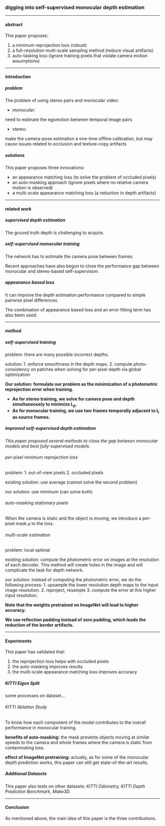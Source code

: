 ### digging into self-supervised monocular depth estimation

-------------------------------------------------------

####  abstract

This paper proposes:

1. a minimum reprojection loss (robust)
2. a full-resolution multi-scale sampling method (reduce visual artifacts)
3. auto-tasking loss (ignore training pixels that violate camera motion assumptions)

---------------------------------------------------------------

#### introduction

##### problem

The problem of using stereo pairs and monocular video:

- monocular: 

need to estimate the egomotion between temporal image pairs

- stereo:

make the camera-pose estimation a one-time offline calibration, but may cause issues related to occlusion and texture-copy artifacts

##### solutions

This paper proposes three innovations:

- an appearance matching loss (to solve the problem of occluded pixels)
- an auto-masking approach (ignore pixels where no relative camera motion is observed)
- a multi-scale appearance matching loss (a reduction in depth artifacts)

--------------------------------------------------------

#### related work

##### supervised depth estimation

The ground truth depth is challenging to acquire.

##### self-supervised monocular training

The network has to estimate the camera pose between frames.

Recent approaches have also begun to close the performance gap between monocular and stereo-based self-supervision.

##### appearance based loss

It can improve the depth estimation performance compared to simple pairwise pixel differences.

The combination of appearance based loss and an error fitting term has also been used.

----------------------------
#### method

##### self-supervised training

problem: there are many possible incorrect depths.

solution: 1. enforce smoothness in the depth maps.          2. compute photo-consistency on patches when solving for per-pixel depth via global optimization
          
**Our solution: formulate our problem as the minimization of a photometric reprojection error when training.**

- **As for stereo training, we solve for camera pose and depth simultaneously to minimize L<sub>p</sub>.**
- **As for monocular training, we use two frames temporally adjacent to I<sub>t</sub> as source frames.**



##### improved self-supervised depth estimation

*This paper proposed several methods to close the gap between monocular models and best fully-supervised models.*

###### per-pixel minimum reprojection loss

problem: 1. out-of-view pixels  2. occluded pixels

existing solution: use average (cannot solve the second problem)

our solution: use minimum (can solve both)

###### auto-masking stationary pixels

When the camera is static and the object is moving, we introduce a per-pixel mask *μ* to the loss.

###### multi-scale estimation

problem: local optimal 

existing solution: compute the photometric error on images at the resolution of each decoder.
This method will create holes in the image and will complicate the task for depth network.

our solution: instead of computing the photometric error, we do the following process: 1. upsample the lower resolution depth maps to the input image resolution. 2. reproject, resample  3. compute the error at this higher input resolution.

**Note that the weights pretrained on ImageNet will lead to higher accuracy.**

**We use reflection padding instead of zero padding, which leads the reduction of the border artifacts.**

------------------------------

#### Experiments

This paper has validated that:
1. the reprojection loss helps with occluded pixels
2. the auto-masking improves results
3. the multi-scale appearance matching loss improves accuracy

##### KITTI Eigen Split
some processes on dataset...

###### KITTI Ablation Study
To know how each component of the model contributes to the overall performance in monocular training. 

**benefits of auto-masking:** the mask prevents objects moving at similar speeds to the camera and whole frames where the camera is static from contaminating loss. 

**effect of ImageNet pretraining:** actually, as for some of the monocular depth prediction works, this paper can still get state-of-the-art results.


##### Additional Datasets
This paper also tests on other datasets: *KITTI Odometry, KITTI Depth Prediction Benchmark, Make3D.*

---------------------
#### Conclusion

As mentioned above, the main idea of this paper is the three contributions. 











































